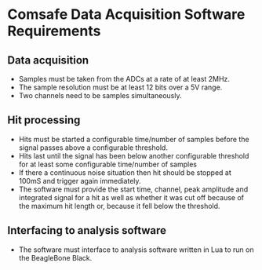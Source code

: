 # Comsafe Data Acquisition Software Requirements

## Data acquisition

* Samples must be taken from the ADCs at a rate of at least 2MHz.
* The sample resolution must be at least 12 bits over a 5V range.
* Two channels need to be samples simultaneously. 

## Hit processing

* Hits must be started a configurable time/number of samples before the signal passes above a configurable threshold.
* Hits last until the signal has been below another configurable threshold for at least some configurable time/number of samples
* If there a continuous noise situation then hit should be stopped at 100mS and trigger again immediately.
* The software must provide the start time, channel, peak amplitude and integrated signal for a hit as well as whether it was cut off because of the maximum hit length or, because it fell below the threshold.

## Interfacing to analysis software

* The software must interface to analysis software written in Lua to run on the BeagleBone Black. 
